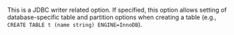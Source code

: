 This is a JDBC writer related option. If specified, this option allows setting of database-specific table and partition options when creating a table (e.g., `CREATE TABLE t (name string) ENGINE=InnoDB`).